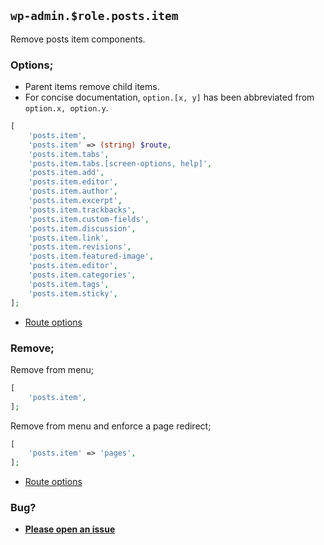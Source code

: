 ## `wp-admin.$role.posts.item`

Remove posts item components.

### Options;

* Parent items remove child items. 
* For concise documentation, `option.[x, y]` has been abbreviated from `option.x, option.y`.

```php
[
    'posts.item',
    'posts.item' => (string) $route,
    'posts.item.tabs',
    'posts.item.tabs.[screen-options, help]',
    'posts.item.add',
    'posts.item.editor',
    'posts.item.author',
    'posts.item.excerpt',
    'posts.item.trackbacks',
    'posts.item.custom-fields',
    'posts.item.discussion',
    'posts.item.link',
    'posts.item.revisions',
    'posts.item.featured-image',
    'posts.item.editor',
    'posts.item.categories',
    'posts.item.tags',
    'posts.item.sticky',
];
```

* [Route options](../route-options.md)

### Remove;

Remove from menu;

```php
[
    'posts.item',
];
```

Remove from menu and enforce a page redirect;

```php
[
    'posts.item' => 'pages',
];
```

* [Route options](../route-options.md)

### Bug?

* **[Please open an issue](https://github.com/soberwp/intervention/issues/new?title=[wp-admin.posts.item]&labels=bug&assignees=darrenjacoby)**
